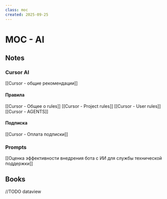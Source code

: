 ```yaml
---
class: moc
created: 2025-09-25
---
```

# MOC - AI

## Notes
### Cursor AI

[[Cursor - общие рекомендации]]

#### Правила

[[Cursor - Общее о rules]]
[[Cursor - Project rules]]
[[Cursor - User rules]]
[[Cursor - AGENTS]]

#### Подписка

[[Cursor - Оплата подписки]]


### Prompts

[[Оценка эффективности внедрения бота с ИИ для службы технической поддержки]]

## Books

//TODO dataview



